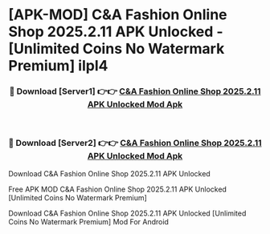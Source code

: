 # [APK-MOD] C&A Fashion Online Shop 2025.2.11 APK Unlocked - [Unlimited Coins No Watermark Premium] ilpl4



<div align="center">
<h3>🔴 Download [Server1] 👉👉 <a href="https://momento.my/?title=C&A_Fashion_Online_Shop_2025.2.11_APK_Unlocked">C&A Fashion Online Shop 2025.2.11 APK Unlocked Mod Apk</a></h3><br>

<h3>🔴 Download [Server2] 👉👉 <a href="https://momento.my/?title=C&A_Fashion_Online_Shop_2025.2.11_APK_Unlocked">C&A Fashion Online Shop 2025.2.11 APK Unlocked Mod Apk</a></h3>
</div>



Download C&A Fashion Online Shop 2025.2.11 APK Unlocked 

Free APK MOD C&A Fashion Online Shop 2025.2.11 APK Unlocked [Unlimited Coins No Watermark Premium]

Download C&A Fashion Online Shop 2025.2.11 APK Unlocked [Unlimited Coins No Watermark Premium] Mod For Android
